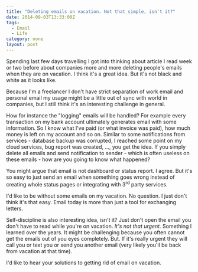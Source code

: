 ```yaml
---
title: "Deleting emails on vacation. Not that simple, isn't it?"
date: 2014-09-03T13:33:00Z
tags:
  - Email
  - Life
category: none
layout: post
---
```

Spending last few days travelling I got into thinking about article I read week or two before about companies more and more deleting people's emails when they are on vacation. I think it's a great idea. But it's not black and white as it looks like.

<!-- excerpt -->

Because I'm a freelancer I don't have strict separation of work email and personal email my usage might be a little out of sync with world in companies, but I still think it's an interesting challenge in general. 

How for instance the "logging" emails will be handled? For example every transaction on my bank account ultimately generates email with some information. So I know what I've paid (or what invoice was paid), how much money is left on my account and so on. Similar to some notifications from services - database backup was corrupted, I reached some point on my cloud services, bug report was created, ..., you get the idea. If you simply delete all emails and send notification to sender - which is often useless on these emails - how are you going to know what happened?

You might argue that email is not dashboard or status report. I agree. But it's so easy to just send an email when something goes wrong instead of creating whole status pages or integrating with 3<sup>rd</sup> party services.

I'd like to be without some emails on my vacation. No question. I just don't think it's that easy. Email today is more than just a tool for exchanging letters.

Self-discipline is also interesting idea, isn't it? Just don't open the email you don't have to read while you're on vacation. _It's not that urgent._ Something I learned over the years. It might be challenging because you often cannot get the emails out of you eyes completely. But. If it's really urgent they will call you or text you or send you another email (very likely you'll be back from vacation at that time).

I'd like to hear your solutions to getting rid of email on vacation.